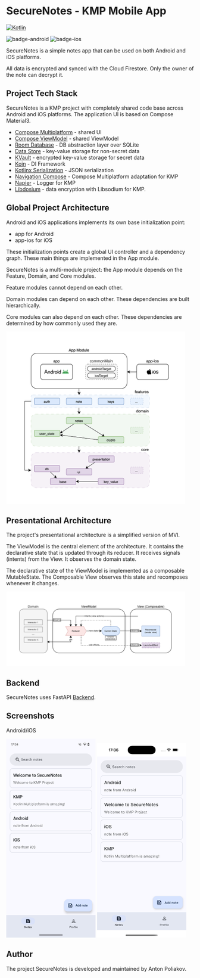 # SecureNotes - KMP Mobile App

[![Kotlin](https://img.shields.io/badge/Kotlin-2.1.20-blue.svg?style=flat&logo=kotlin)](https://kotlinlang.org)

![badge-android](http://img.shields.io/badge/platform-android-6EDB8D.svg?style=flat)
![badge-ios](https://img.shields.io/badge/platform-ios-6EDB8D.svg?style=flat)

SecureNotes is a simple notes app that can be used on both Android and iOS platforms.

All data is encrypted and synced with the Cloud Firestore. Only the owner of the note can decrypt it.

## Project Tech Stack

SecureNotes is a KMP project with completely shared code base across Android and iOS platforms. The application UI is based on Compose Material3.

- [Compose Multiplatform](https://github.com/JetBrains/compose-multiplatform) - shared UI
- [Compose ViewModel](https://www.jetbrains.com/help/kotlin-multiplatform-dev/compose-viewmodel.html) - shared ViewModel
- [Room Database](https://developer.android.com/kotlin/multiplatform/room) - DB abstraction layer over SQLite
- [Data Store](https://developer.android.com/jetpack/androidx/releases/datastore) - key-value storage for non-secret data
- [KVault](https://github.com/Liftric/KVault) - encrypted key-value storage for secret data
- [Koin](https://github.com/InsertKoinIO/koin) - DI Framework
- [Kotlinx Serialization](https://github.com/Kotlin/kotlinx.serialization) - JSON serialization
- [Navigation Compose](https://www.jetbrains.com/help/kotlin-multiplatform-dev/compose-navigation-routing.html) - Compose Multiplatform adaptation for KMP
- [Napier](https://github.com/AAkira/Napier) - Logger for KMP
- [Libdosium](https://github.com/ionspin/kotlin-multiplatform-libsodium) - data encryption with Libsodium for KMP.

## Global Project Architecture

Android and iOS applications implements its own base initialization point:

- app for Android
- app-ios for iOS

These initialization points create a global UI controller and a dependency graph. These main things are implemented in the App module.

SecureNotes is a multi-module project: the App module depends on the Feature, Domain, and Core modules.

Feature modules cannot depend on each other.

Domain modules can depend on each other. These dependencies are built hierarchically.

Core modules can also depend on each other. These dependencies are determined by how commonly used they are.

<img src="assets/images/securenotes_arch.png" width="480" alt="Global Project Architecture">

## Presentational Architecture

The project's presentational architecture is a simplified version of MVI.

The ViewModel is the central element of the architecture. It contains the declarative state that is updated through its reducer. It receives signals (intents) from the View. It observes the domain state.

The declarative state of the ViewModel is implemented as a composable MutableState. The Composable View observes this state and recomposes whenever it changes.

<img src="assets/images/securenotes_presentational_arch.png" width="480" alt="Presentational Architecture">

## Backend

SecureNotes uses FastAPI [Backend](https://github.com/aspoliakov/securenotes-backend).

## Screenshots

Android/iOS

<img src="assets/screenshots/Android.png" width="240" alt="screenshot from Android"> <img src="assets/screenshots/iOS.png" width="240" alt="screenshot from iOS">

## Author

The project SecureNotes is developed and maintained by Anton Poliakov.
